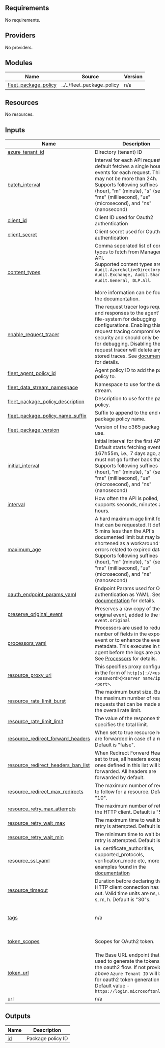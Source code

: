 <!-- BEGIN_TF_DOCS -->
## Requirements

No requirements.

## Providers

No providers.

## Modules

| Name | Source | Version |
|------|--------|---------|
| <a name="module_fleet_package_policy"></a> [fleet\_package\_policy](#module\_fleet\_package\_policy) | ../../fleet_package_policy | n/a |

## Resources

No resources.

## Inputs

| Name | Description | Type | Default | Required |
|------|-------------|------|---------|:--------:|
| <a name="input_azure_tenant_id"></a> [azure\_tenant\_id](#input\_azure\_tenant\_id) | Directory (tenant) ID | `string` | n/a | yes |
| <a name="input_batch_interval"></a> [batch\_interval](#input\_batch\_interval) | Interval for each API request. The default fetches a single hour of events for each request. This value may not be more than 24h. Supports following suffixes - "h" (hour), "m" (minute), "s" (second), "ms" (millisecond), "us" (microsecond), and "ns" (nanosecond) | `string` | `"1h"` | no |
| <a name="input_client_id"></a> [client\_id](#input\_client\_id) | Client ID used for Oauth2 authentication | `string` | n/a | yes |
| <a name="input_client_secret"></a> [client\_secret](#input\_client\_secret) | Client secret used for Oauth2 authentication | `string` | n/a | yes |
| <a name="input_content_types"></a> [content\_types](#input\_content\_types) | Comma seperated list of content types to fetch from Management API. <br>Supported content types are - `Audit.AzureActiveDirectory, Audit.Exchange, Audit.SharePoint, Audit.General, DLP.All`.<br><br>More information can be found in the [documentation](https://learn.microsoft.com/en-us/office/office-365-management-api/office-365-management-activity-api-reference#working-with-the-office-365-management-activity-api). | `string` | `"Audit.AzureActiveDirectory, Audit.Exchange, Audit.SharePoint, Audit.General, DLP.All"` | no |
| <a name="input_enable_request_tracer"></a> [enable\_request\_tracer](#input\_enable\_request\_tracer) | The request tracer logs requests and responses to the agent's local file-system for debugging configurations. Enabling this request tracing compromises security and should only be used for debugging. Disabling the request tracer will delete any stored traces. See [documentation](https://www.elastic.co/guide/en/beats/filebeat/current/filebeat-input-cel.html#_resource_tracer_enable) for details. | `bool` | `false` | no |
| <a name="input_fleet_agent_policy_id"></a> [fleet\_agent\_policy\_id](#input\_fleet\_agent\_policy\_id) | Agent policy ID to add the package policy to. | `string` | n/a | yes |
| <a name="input_fleet_data_stream_namespace"></a> [fleet\_data\_stream\_namespace](#input\_fleet\_data\_stream\_namespace) | Namespace to use for the data stream. | `string` | `"default"` | no |
| <a name="input_fleet_package_policy_description"></a> [fleet\_package\_policy\_description](#input\_fleet\_package\_policy\_description) | Description to use for the package policy. | `string` | `""` | no |
| <a name="input_fleet_package_policy_name_suffix"></a> [fleet\_package\_policy\_name\_suffix](#input\_fleet\_package\_policy\_name\_suffix) | Suffix to append to the end of the package policy name. | `string` | `""` | no |
| <a name="input_fleet_package_version"></a> [fleet\_package\_version](#input\_fleet\_package\_version) | Version of the o365 package to use. | `string` | `"2.26.0"` | no |
| <a name="input_initial_interval"></a> [initial\_interval](#input\_initial\_interval) | Initial interval for the first API call. Default starts fetching events from 167h55m, i.e., 7 days ago, and must not go further back than that. Supports following suffixes - "h" (hour), "m" (minute), "s" (second), "ms" (millisecond), "us" (microsecond), and "ns" (nanosecond) | `string` | `"167h55m"` | no |
| <a name="input_interval"></a> [interval](#input\_interval) | How often the API is polled, supports seconds, minutes and hours. | `string` | `"3m"` | no |
| <a name="input_maximum_age"></a> [maximum\_age](#input\_maximum\_age) | A hard maximum age limit for data that can be requested. It defaults to 5 mins less than the API's documented limit but may be shortened as a workaround for errors related to expired data. Supports following suffixes - "h" (hour), "m" (minute), "s" (second), "ms" (millisecond), "us" (microsecond), and "ns" (nanosecond) | `string` | `"167h55m"` | no |
| <a name="input_oauth_endpoint_params_yaml"></a> [oauth\_endpoint\_params\_yaml](#input\_oauth\_endpoint\_params\_yaml) | Endpoint Params used for OAuth2 authentication as YAML. See [documentation](https://www.elastic.co/docs/reference/beats/filebeat/filebeat-input-cel#_auth_oauth2_endpoint_params) for details. | `string` | `"grant_type: client_credentials\n"` | no |
| <a name="input_preserve_original_event"></a> [preserve\_original\_event](#input\_preserve\_original\_event) | Preserves a raw copy of the original event, added to the field `event.original` | `bool` | `false` | no |
| <a name="input_processors_yaml"></a> [processors\_yaml](#input\_processors\_yaml) | Processors are used to reduce the number of fields in the exported event or to enhance the event with metadata. This executes in the agent before the logs are parsed. See [Processors](https://www.elastic.co/guide/en/beats/filebeat/current/filtering-and-enhancing-data.html) for details. | `string` | `null` | no |
| <a name="input_resource_proxy_url"></a> [resource\_proxy\_url](#input\_resource\_proxy\_url) | This specifies proxy configuration in the form of `http[s]://<user>:<password>@<server name/ip>:<port>`. | `string` | `null` | no |
| <a name="input_resource_rate_limit_burst"></a> [resource\_rate\_limit\_burst](#input\_resource\_rate\_limit\_burst) | The maximum burst size. Burst is the maximum number of resource requests that can be made above the overall rate limit. | `string` | `null` | no |
| <a name="input_resource_rate_limit_limit"></a> [resource\_rate\_limit\_limit](#input\_resource\_rate\_limit\_limit) | The value of the response that specifies the total limit. | `string` | `null` | no |
| <a name="input_resource_redirect_forward_headers"></a> [resource\_redirect\_forward\_headers](#input\_resource\_redirect\_forward\_headers) | When set to true resource headers are forwarded in case of a redirect. Default is "false". | `bool` | `null` | no |
| <a name="input_resource_redirect_headers_ban_list"></a> [resource\_redirect\_headers\_ban\_list](#input\_resource\_redirect\_headers\_ban\_list) | When Redirect Forward Headers is set to true, all headers except the ones defined in this list will be forwarded. All headers are forwarded by default. | `list(string)` | `null` | no |
| <a name="input_resource_redirect_max_redirects"></a> [resource\_redirect\_max\_redirects](#input\_resource\_redirect\_max\_redirects) | The maximum number of redirects to follow for a resource. Default is "10". | `string` | `null` | no |
| <a name="input_resource_retry_max_attempts"></a> [resource\_retry\_max\_attempts](#input\_resource\_retry\_max\_attempts) | The maximum number of retries for the HTTP client. Default is "5". | `string` | `null` | no |
| <a name="input_resource_retry_wait_max"></a> [resource\_retry\_wait\_max](#input\_resource\_retry\_wait\_max) | The maximum time to wait before a retry is attempted. Default is "60s". | `string` | `null` | no |
| <a name="input_resource_retry_wait_min"></a> [resource\_retry\_wait\_min](#input\_resource\_retry\_wait\_min) | The minimum time to wait before a retry is attempted. Default is "1s". | `string` | `null` | no |
| <a name="input_resource_ssl_yaml"></a> [resource\_ssl\_yaml](#input\_resource\_ssl\_yaml) | i.e. certificate\_authorities, supported\_protocols, verification\_mode etc, more examples found in the [documentation](https://www.elastic.co/guide/en/beats/filebeat/current/configuration-ssl.html#ssl-common-config) | `string` | `null` | no |
| <a name="input_resource_timeout"></a> [resource\_timeout](#input\_resource\_timeout) | Duration before declaring that the HTTP client connection has timed out. Valid time units are ns, us, ms, s, m, h. Default is "30"s. | `string` | `"60s"` | no |
| <a name="input_tags"></a> [tags](#input\_tags) | n/a | `list(string)` | <pre>[<br>  "forwarded",<br>  "o365-cel"<br>]</pre> | no |
| <a name="input_token_scopes"></a> [token\_scopes](#input\_token\_scopes) | Scopes for OAuth2 token. | `list(string)` | <pre>[<br>  "https://manage.office.com/.default"<br>]</pre> | no |
| <a name="input_token_url"></a> [token\_url](#input\_token\_url) | The Base URL endpoint that will be used to generate the tokens during the oauth2 flow. If not provided, above `Azure Tenant ID` will be used for oauth2 token generation. Default value - `https://login.microsoftonline.com` | `string` | `"https://login.microsoftonline.com"` | no |
| <a name="input_url"></a> [url](#input\_url) | n/a | `string` | `"https://manage.office.com"` | no |

## Outputs

| Name | Description |
|------|-------------|
| <a name="output_id"></a> [id](#output\_id) | Package policy ID |
<!-- END_TF_DOCS -->